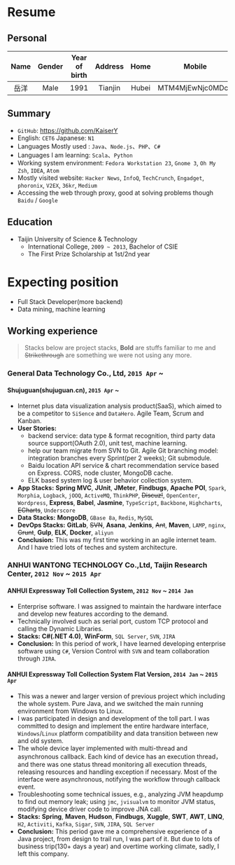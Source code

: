 # Resume

## Personal
| Name | Gender |  Year of birth | Address | Home | Mobile | Email |
|:----:|:------:|:--------------:|:-------:|:----:|:------:|:-----:|
| 岳洋 | Male | 1991 | Tianjin | Hubei | MTM4MjEwNjc0MDc= | OTk1MTM3MzAyQHFxLmNvbQ== |

## Summary
* `GitHub`: https://github.com/KaiserY
* English: `CET6` Japanese: `N1`
* Languages Mostly used : `Java`、`Node.js`、`PHP`、`C#`
* Languages I am learning: `Scala`、`Python`
* Working system environment: `Fedora Workstation 23`, `Gnome 3`, `Oh My Zsh`, `IDEA`, `Atom`
* Mostly visited website: `Hacker News`, `InfoQ`, `TechCrunch`, `Engadget`, `phoronix`, `V2EX`, `36kr`, `Medium`
* Accessing the web through proxy, good at solving problems though `Baidu` / `Google`

## Education
* Taijin University of Science & Technology
  * International College, `2009 ~ 2013`, Bachelor of CSIE
  * The First Prize Scholarship at 1st/2nd year

# Expecting position
* Full Stack Developer(more backend)
* Data mining, machine learning

## Working experience

> Stacks below are project stacks, **Bold** are stuffs familiar to me and ~~Strikethrough~~ are something we were not using any more.

### General Data Technology Co., Ltd, `2015 Apr` ~
#### Shujuguan(shujuguan.cn), `2015 Apr` ~
* Internet plus data visualization analysis product(SaaS), which aimed to be a competitor to `SiSence` and `DataHero`. Agile Team, Scrum and Kanban.
* **User Stories:**
  * backend service: data type & format recognition, third party data source support(OAuth 2.0), unit test, machine learning.
  * help our team migrate from SVN to Git. Agile Git branching model: integration branches every Sprint(per 2 weeks); Git submodule.
  * Baidu location API service & chart recommendation service based on Express. CORS, node cluster, MongoDB cache.
  * ELK based system log & user behavior collection system.
* **App Stacks:** **Spring MVC**, **JUnit**, **JMeter**, **Findbugs**, **Apache POI**, `Spark`, `Morphia`, `Logback`, `jOOQ`, `ActiveMQ`, `ThinkPHP`, ~~Discuz!~~, `OpenCenter`, `Wordpress`, **Express**, **Babel**, **Jasmine**, `TypeScript`, `Backbone`, `Highcharts`, ~~ECharts~~, `Underscore`
* **Data Stacks:** **MongoDB**, `GBase 8a`, `Redis`, `MySQL`
* **DevOps Stacks:** **GitLab**, ~~SVN~~, **Asana**, **Jenkins**, ~~Ant~~, **Maven**, `LAMP`, `nginx`, ~~Grunt~~, **Gulp**, **ELK**, **Docker**, `aliyun`
* **Conclusion:** This was my first time working in an agile internet team. And I have tried lots of teches and system architecture.

### ANHUI WANTONG TECHNOLOGY Co.,Ltd, Taijin Research Center, `2012 Nov` ~ `2015 Apr`
#### ANHUI Expressway Toll Collection System, `2012 Nov` ~ `2014 Jan`
* Enterprise software. I was assigned to maintain the hardware interface and develop new features according to the demand.
* Technically involved such as serial port, custom TCP protocol and calling the Dynamic Libraries.
* **Stacks:** **C#(.NET 4.0)**, **WinForm**, `SQL Server`, `SVN`, `JIRA`
* **Conclusion:** In this period of work, I have learned developing enterprise software using `C#`, Version Control with `SVN` and team collaboration through `JIRA`.

#### ANHUI Expressway Toll Collection System Flat Version, `2014 Jan` ~ `2015 Apr`
* This was a newer and larger version of previous project which including the whole system. Pure Java, and we switched the main running environment from Windows to Linux.
* I was participated in design and development of the toll part. I was committed to design and implement the entire hardware interface, `Windows`/`Linux` platform compatibility and data transition between new and old system.
* The whole device layer implemented with multi-thread and asynchronous callback. Each kind of device has an execution thread，and there was one status thread monitoring all execution threads, releasing resources and handling exception if necessary. Most of the interface were asynchronous, notifying the workflow through callback event.
* Troubleshooting some technical issues, e.g., analyzing JVM heapdump to find out memory leak; using `jmc`, `jvisualvm` to monitor JVM status, modifying device driver code to improve JNA call.
* **Stacks:** **Spring**, **Maven**, **Hudson**, **Findbugs**, **Xuggle**, **SWT**, **AWT**, **LINQ**, `H2`, `Activiti`, `Kafka`, `Sigar`, `SVN`, `JIRA`, `SQL Server`
* **Conclusion:** This period gave me a comprehensive experience of a Java project, from design to trail run, I was part of it. But due to lots of business trip(130+ days a year) and overtime working climate, sadly, I left this company.
